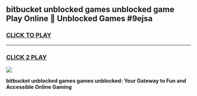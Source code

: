 
## bitbucket unblocked games unblocked game Play Online 👋 Unblocked Games #9ejsa
<h3>
<a href="https://premium.freeplayer.one?title=bitbucket_unblocked_games&ref=21F">CLICK TO PLAY</a></h3>
<hr>

<h3>
<a href="https://premium.freeplayer.one?title=bitbucket_unblocked_games&ref=21F">CLICK 2 PLAY</a>
  
</h3>

<a href="https://premium.freeplayer.one?title=bitbucket_unblocked_games&ref=21F/"><img src="https://clearcache.store/games.png"></a>


**bitbucket unblocked games games unblocked: Your Gateway to Fun and Accessible Online Gaming**
